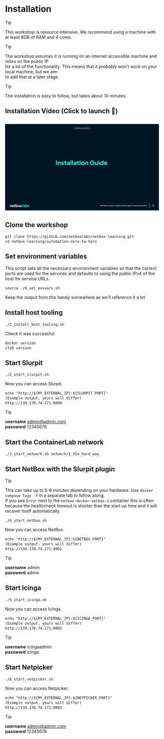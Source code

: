 # Installation

> [!TIP]
>  
> This workshop is resource intensive. We recommend using a machine with at least 8GB of RAM and 4 cores.  

> [!TIP]
>  
> The workshop assumes it is running on an internet accessible machine and relies on the public IP  
> for a lot of the functionality. This means that it _probably_ won't work on your local machine, but we aim  
> to add that at a later stage.

> [!TIP]
>  
> The installation is easy to follow, but takes about 10 minutes

## Installation Video (Click to launch :rocket:)
[![Installation Video](images/videos/Installation.png)](https://www.youtube.com/watch?v=g2zW7m5dz_0)
---

## Clone the workshop

```
git clone https://github.com/netboxlabs/netbox-learning.git
cd netbox-learning/automation-zero-to-hero
```

## Set environment variables

This script sets all the necessary envirionment variables so that the correct ports are used for the services and defaults to using the public IPv4 of the host for service URLs.

```
source ./0_set_envvars.sh
```

Keep the output from this handy somewhere as we'll reference it a lot.

## Install host tooling

```
./1_install_host_tooling.sh
```

Check it was successful:

```
docker version
clab version
```

## Start Slurpit

```
./2_start_slurpit.sh
```

Now you can access Slurpit.

```
echo "http://${MY_EXTERNAL_IP}:${SLURPIT_PORT}"
(Example output, yours will differ)
http://139.178.74.171:8000

```

> [!TIP]
> 
> **username** admin@admin.com  
> **password** 12345678  

## Start the ContainerLab network

```
./3_start_network.sh network/1_the_hard_way
```

## Start NetBox with the Slurpit plugin

> [!TIP]
> This can take up to 5-6 minutes depending on your hardware. Use `docker compose logs -f` in a separate tab to follow along.  
> If you see `Error` next to the `netbox-docker-netbox-1` container this is often because the healthcheck timeout is shorter than the start up time and it will recover itself automatically.

```
./4_start_netbox.sh
```

Now you can access NetBox.

```
echo "http://${MY_EXTERNAL_IP}:${NETBOX_PORT}"
(Example output, yours will differ)
http://139.178.74.171:8001
```

> [!TIP]
>  
> **username** admin  
> **password** admin

## Start Icinga

```
./5_start_icinga.sh
```

Now you can access Icinga.

```
echo "http://${MY_EXTERNAL_IP}:${ICINGA_PORT}"
(Example output, yours will differ)
http://139.178.74.171:8002
```

> [!TIP]
>   
> **username** icingaadmin  
> **password** icinga

## Start Netpicker

```
./6_start_netpicker.sh
```

Now you can access Netpicker.

```
echo "http://${MY_EXTERNAL_IP}:${NETPICKER_PORT}"
(Example output, yours will differ)
http://139.178.74.171:8003
```

> [!TIP]
> 
> **username** admin@admin.com  
> **password** 12345678
